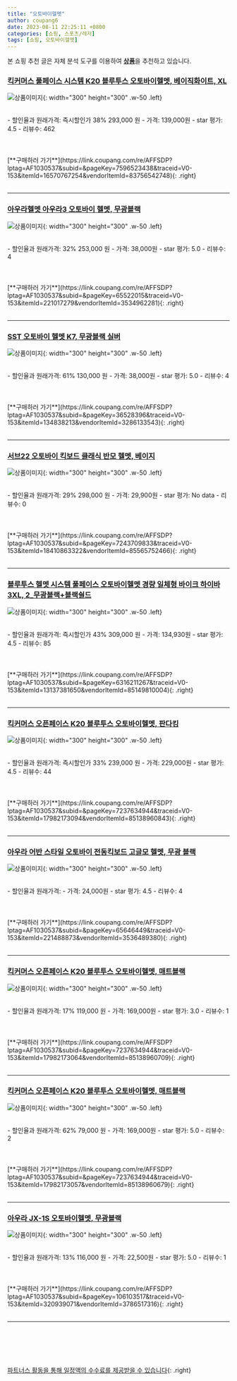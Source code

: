 ```yaml
---
title: "오토바이헬멧"
author: coupang6
date: 2023-08-11 22:25:11 +0800
categories: [쇼핑, 스포츠/레저]
tags: [쇼핑, 오토바이헬멧]
---
```


본 쇼핑 추천 글은 자체 분석 도구를 이용하여 [**상품**](https://link.coupang.com/a/bao1ui)을 추천하고 있습니다.

### [킥커머스 풀페이스 시스템 K20 블루투스 오토바이헬멧, 베이직화이트, XL](https://link.coupang.com/re/AFFSDP?lptag=AF1030537&subid=&pageKey=7596523438&traceid=V0-153&itemId=16570767254&vendorItemId=83756542748)

![상품이미지](https://thumbnail8.coupangcdn.com/thumbnails/remote/230x230ex/image/vendor_inventory/eb1b/3fa619d8bd5954ffe2167bacedf7085e31583a3a000461841b6ee12d0f2b.png){: width="300" height="300" .w-50 .left}


<br>
- 할인율과 원래가격: 즉시할인가 38%  293,000   원
- 가격: 139,000원
- star 평가: 4.5
- 리뷰수: 462
<br>
<br>
<br>
<br>
[**구매하러 가기**](https://link.coupang.com/re/AFFSDP?lptag=AF1030537&subid=&pageKey=7596523438&traceid=V0-153&itemId=16570767254&vendorItemId=83756542748){: .right}
<br>
<br>

---

### [아우라헬멧 아우라3 오토바이 헬멧, 무광블랙](https://link.coupang.com/re/AFFSDP?lptag=AF1030537&subid=&pageKey=65522015&traceid=V0-153&itemId=221017279&vendorItemId=3534962281)

![상품이미지](https://thumbnail6.coupangcdn.com/thumbnails/remote/230x230ex/image/retail/images/2414584722438363-4084fc4a-1ed2-41b6-a069-209373791696.jpg){: width="300" height="300" .w-50 .left}


<br>
- 할인율과 원래가격: 32%  253,000   원
- 가격: 38,000원
- star 평가: 5.0
- 리뷰수: 4
<br>
<br>
<br>
<br>
[**구매하러 가기**](https://link.coupang.com/re/AFFSDP?lptag=AF1030537&subid=&pageKey=65522015&traceid=V0-153&itemId=221017279&vendorItemId=3534962281){: .right}
<br>
<br>

---

### [SST 오토바이 헬멧 K7, 무광블랙 실버](https://link.coupang.com/re/AFFSDP?lptag=AF1030537&subid=&pageKey=36528396&traceid=V0-153&itemId=134838213&vendorItemId=3286133543)

![상품이미지](https://thumbnail9.coupangcdn.com/thumbnails/remote/230x230ex/image/retail/images/2964316872131510-7f03d783-f715-4d8c-bb83-7cdc48f1f1dc.jpg){: width="300" height="300" .w-50 .left}


<br>
- 할인율과 원래가격: 61%  130,000   원
- 가격: 38,000원
- star 평가: 5.0
- 리뷰수: 4
<br>
<br>
<br>
<br>
[**구매하러 가기**](https://link.coupang.com/re/AFFSDP?lptag=AF1030537&subid=&pageKey=36528396&traceid=V0-153&itemId=134838213&vendorItemId=3286133543){: .right}
<br>
<br>

---

### [서브22 오토바이 킥보드 클래식 반모 헬멧, 베이지](https://link.coupang.com/re/AFFSDP?lptag=AF1030537&subid=&pageKey=7243709833&traceid=V0-153&itemId=18410863322&vendorItemId=85565752466)

![상품이미지](https://thumbnail7.coupangcdn.com/thumbnails/remote/230x230ex/image/vendor_inventory/0b5e/e20b972877665910272f341860dd8b2478ffd5b9896bb68d364199ea3fe6.jpg){: width="300" height="300" .w-50 .left}


<br>
- 할인율과 원래가격: 29%  298,000   원
- 가격: 29,900원
- star 평가: No data
- 리뷰수: 0
<br>
<br>
<br>
<br>
[**구매하러 가기**](https://link.coupang.com/re/AFFSDP?lptag=AF1030537&subid=&pageKey=7243709833&traceid=V0-153&itemId=18410863322&vendorItemId=85565752466){: .right}
<br>
<br>

---

### [블루투스 헬멧 시스템 풀페이스 오토바이헬멧 경량 일체형 바이크 하이바 3XL, 2_무광블랙+블랙쉴드](https://link.coupang.com/re/AFFSDP?lptag=AF1030537&subid=&pageKey=6316211267&traceid=V0-153&itemId=13137381650&vendorItemId=85149810004)

![상품이미지](https://thumbnail7.coupangcdn.com/thumbnails/remote/230x230ex/image/vendor_inventory/9408/97dd5f212e61236ecaebab56138b00b64badfd49bc6aba9516624c733985.png){: width="300" height="300" .w-50 .left}


<br>
- 할인율과 원래가격: 즉시할인가 43%  309,000   원
- 가격: 134,930원
- star 평가: 4.5
- 리뷰수: 85
<br>
<br>
<br>
<br>
[**구매하러 가기**](https://link.coupang.com/re/AFFSDP?lptag=AF1030537&subid=&pageKey=6316211267&traceid=V0-153&itemId=13137381650&vendorItemId=85149810004){: .right}
<br>
<br>

---

### [킥커머스 오픈페이스 K20 블루투스 오토바이헬멧, 판다킹](https://link.coupang.com/re/AFFSDP?lptag=AF1030537&subid=&pageKey=7237634944&traceid=V0-153&itemId=17982173094&vendorItemId=85138960843)

![상품이미지](https://thumbnail6.coupangcdn.com/thumbnails/remote/230x230ex/image/vendor_inventory/809e/ee4251eaf0255d1856d2d638a6eef17ffcf42c5a9b10adbafdb06759287f.png){: width="300" height="300" .w-50 .left}


<br>
- 할인율과 원래가격: 즉시할인가 33%  239,000   원
- 가격: 229,000원
- star 평가: 4.5
- 리뷰수: 44
<br>
<br>
<br>
<br>
[**구매하러 가기**](https://link.coupang.com/re/AFFSDP?lptag=AF1030537&subid=&pageKey=7237634944&traceid=V0-153&itemId=17982173094&vendorItemId=85138960843){: .right}
<br>
<br>

---

### [아우라 어반 스타일 오토바이 전동킥보드 고글모 헬멧, 무광 블랙](https://link.coupang.com/re/AFFSDP?lptag=AF1030537&subid=&pageKey=65646449&traceid=V0-153&itemId=221488873&vendorItemId=3536489380)

![상품이미지](https://thumbnail6.coupangcdn.com/thumbnails/remote/230x230ex/image/retail/images/1840957333394259-a3d19cff-86fc-4bd9-97cb-c578bd3da9af.jpg){: width="300" height="300" .w-50 .left}


<br>
- 할인율과 원래가격: 
- 가격: 24,000원
- star 평가: 4.5
- 리뷰수: 4
<br>
<br>
<br>
<br>
[**구매하러 가기**](https://link.coupang.com/re/AFFSDP?lptag=AF1030537&subid=&pageKey=65646449&traceid=V0-153&itemId=221488873&vendorItemId=3536489380){: .right}
<br>
<br>

---

### [킥커머스 오픈페이스 K20 블루투스 오토바이헬멧, 매트블랙](https://link.coupang.com/re/AFFSDP?lptag=AF1030537&subid=&pageKey=7237634944&traceid=V0-153&itemId=17982173064&vendorItemId=85138960709)

![상품이미지](https://thumbnail6.coupangcdn.com/thumbnails/remote/230x230ex/image/vendor_inventory/8408/896ff9510c43d7e69d24f6485a68f9ce7b876cda9680d81fb577e88a5260.png){: width="300" height="300" .w-50 .left}


<br>
- 할인율과 원래가격: 17%  119,000   원
- 가격: 169,000원
- star 평가: 3.0
- 리뷰수: 1
<br>
<br>
<br>
<br>
[**구매하러 가기**](https://link.coupang.com/re/AFFSDP?lptag=AF1030537&subid=&pageKey=7237634944&traceid=V0-153&itemId=17982173064&vendorItemId=85138960709){: .right}
<br>
<br>

---

### [킥커머스 오픈페이스 K20 블루투스 오토바이헬멧, 매트블랙](https://link.coupang.com/re/AFFSDP?lptag=AF1030537&subid=&pageKey=7237634944&traceid=V0-153&itemId=17982173057&vendorItemId=85138960679)

![상품이미지](https://thumbnail6.coupangcdn.com/thumbnails/remote/230x230ex/image/vendor_inventory/8408/896ff9510c43d7e69d24f6485a68f9ce7b876cda9680d81fb577e88a5260.png){: width="300" height="300" .w-50 .left}


<br>
- 할인율과 원래가격: 62%  79,000   원
- 가격: 169,000원
- star 평가: 5.0
- 리뷰수: 2
<br>
<br>
<br>
<br>
[**구매하러 가기**](https://link.coupang.com/re/AFFSDP?lptag=AF1030537&subid=&pageKey=7237634944&traceid=V0-153&itemId=17982173057&vendorItemId=85138960679){: .right}
<br>
<br>

---

### [아우라 JX-1S 오토바이헬멧, 무광블랙](https://link.coupang.com/re/AFFSDP?lptag=AF1030537&subid=&pageKey=106103517&traceid=V0-153&itemId=320939071&vendorItemId=3786517316)

![상품이미지](https://thumbnail6.coupangcdn.com/thumbnails/remote/230x230ex/image/retail/images/3666435506475617-605bdd17-b8f5-415d-af99-a9f71cdfa512.jpg){: width="300" height="300" .w-50 .left}


<br>
- 할인율과 원래가격: 13%  116,000   원
- 가격: 22,500원
- star 평가: 5.0
- 리뷰수: 1
<br>
<br>
<br>
<br>
[**구매하러 가기**](https://link.coupang.com/re/AFFSDP?lptag=AF1030537&subid=&pageKey=106103517&traceid=V0-153&itemId=320939071&vendorItemId=3786517316){: .right}
<br>
<br>

---
<br><br><br><br><br> [파트너스 활동을 통해 일정액의 수수료를 제공받을 수 있습니다](https://link.coupang.com/a/bao1ui){: .right}